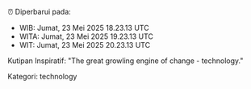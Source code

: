 ⏰ Diperbarui pada:
- WIB: Jumat, 23 Mei 2025 18.23.13 UTC
- WITA: Jumat, 23 Mei 2025 19.23.13 UTC
- WIT: Jumat, 23 Mei 2025 20.23.13 UTC

Kutipan Inspiratif:
"The great growling engine of change - technology."


Kategori: technology

